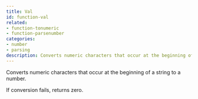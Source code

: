 ```yaml
---
title: Val
id: function-val
related:
- function-tonumeric
- function-parsenumber
categories:
- number
- parsing
description: Converts numeric characters that occur at the beginning of a string to a number.
---
```


Converts numeric characters that occur at the beginning of a string to a number.

If conversion fails, returns zero.
